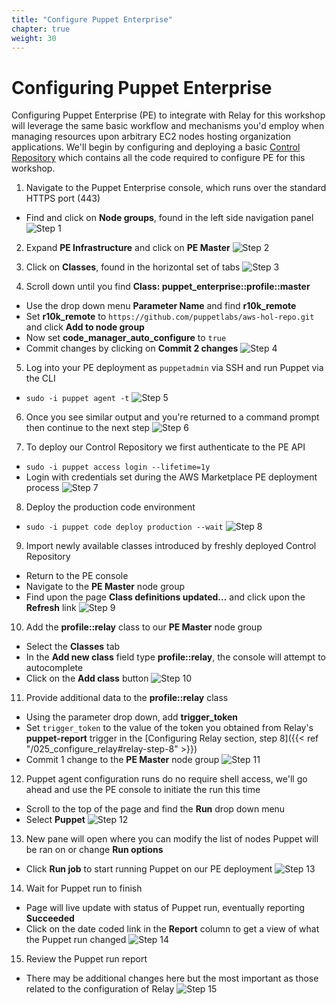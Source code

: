 ```yaml
---
title: "Configure Puppet Enterprise" 
chapter: true
weight: 30
---
```


# Configuring Puppet Enterprise

Configuring Puppet Enterprise (PE) to integrate with Relay for this workshop will leverage the same basic workflow and mechanisms you'd employ when managing resources upon arbitrary EC2 nodes hosting organization applications. We'll begin by configuring and deploying a basic [Control Repository](https://puppet.com/docs/pe/2019.8/control_repo.html) which contains all the code required to configure PE for this workshop.

1. <a name="pe-step-1"></a>Navigate to the Puppet Enterprise console, which runs over the standard HTTPS port (443)
  - Find and click on **Node groups**, found in the left side navigation panel
![Step 1](/images/30_Configure_Puppet_Enterprise/01_pe_node_groups.png)

2. <a name="pe-step-2"></a>Expand **PE Infrastructure** and click on **PE Master**
![Step 2](/images/30_Configure_Puppet_Enterprise/02_pe_node_groups_pe_master.png)

3. <a name="pe-step-3"></a>Click on **Classes**, found in the horizontal set of tabs
![Step 3](/images/30_Configure_Puppet_Enterprise/03_pe_master_classes_tab.png)

4. <a name="pe-step-4"></a>Scroll down until you find **Class: puppet_enterprise::profile::master**
  - Use the drop down menu **Parameter Name** and find **r10k_remote**
  - Set **r10k_remote** to `https://github.com/puppetlabs/aws-hol-repo.git` and click **Add to node group**
  - Now set **code_manager_auto_configure** to `true`
  - Commit changes by clicking on **Commit 2 changes**
![Step 4](/images/30_Configure_Puppet_Enterprise/04_pe_master_code_manager_config.png)

5. <a name="pe-step-5"></a>Log into your PE deployment as `puppetadmin` via SSH and run Puppet via the CLI
  - `sudo -i puppet agent -t`
![Step 5](/images/30_Configure_Puppet_Enterprise/05_pe_run_puppet_cli.png)

6. <a name="pe-step-6"></a>Once you see similar output and you're returned to a command prompt then continue to the next step
![Step 6](/images/30_Configure_Puppet_Enterprise/06_pe_run_puppet_cli_results.png)

7. <a name="pe-step-7"></a>To deploy our Control Repository we first authenticate to the PE API
  - `sudo -i puppet access login --lifetime=1y`
  - Login with credentials set during the AWS Marketplace PE deployment process
![Step 7](/images/30_Configure_Puppet_Enterprise/07_pe_get_access_token.png)

8. <a name="pe-step-8"></a>Deploy the production code environment
  - `sudo -i puppet code deploy production --wait`
![Step 8](/images/30_Configure_Puppet_Enterprise/08_pe_deploy_control_repo.png)

9. <a name="pe-step-9"></a>Import newly available classes introduced by freshly deployed Control Repository
  - Return to the PE console
  - Navigate to the **PE Master** node group
  - Find upon the page **Class definitions updated...** and click upon the **Refresh** link
![Step 9](/images/30_Configure_Puppet_Enterprise/09_pe_import_classses.png)

10. <a name="pe-step-10"></a>Add the **profile::relay** class to our **PE Master** node group
  - Select the **Classes** tab
  - In the **Add new class** field type **profile::relay**, the console will attempt to autocomplete 
  - Click on the **Add class** button
![Step 10](/images/30_Configure_Puppet_Enterprise/10_pe_add_profile_relay.png)

11. <a name="pe-step-11"></a>Provide additional data to the **profile::relay** class
  - Using the parameter drop down, add **trigger_token**
  - Set `trigger_token` to the value of the token you obtained from Relay's **puppet-report** trigger in the [Configuring Relay section, step 8]({{< ref "/025_configure_relay#relay-step-8" >}})
  - Commit 1 change to the **PE Master** node group
![Step 11](/images/30_Configure_Puppet_Enterprise/11_pe_commit_profile_relay.png)

12. <a name="pe-step-12"></a>Puppet agent configuration runs do no require shell access, we'll go ahead and use the PE console to initiate the run this time
  - Scroll to the top of the page and find the **Run** drop down menu
  - Select **Puppet**
![Step 12](/images/30_Configure_Puppet_Enterprise/12_pe_run_puppet_console.png)

13. <a name="pe-step-13"></a>New pane will open where you can modify the list of nodes Puppet will be ran on or change **Run options**
  - Click **Run job** to start running Puppet on our PE deployment
![Step 13](/images/30_Configure_Puppet_Enterprise/13_pe_run_puppet_job.png)

14. <a name="pe-step-14"></a>Wait for Puppet run to finish
  - Page will live update with status of Puppet run, eventually reporting **Succeeded**
  - Click on the date coded link in the **Report** column to get a view of what the Puppet run changed
![Step 14](/images/30_Configure_Puppet_Enterprise/14_pe_run_puppet_success.png)

 15. <a name="pe-step-15"></a>Review the Puppet run report
   - There may be additional changes here but the most important as those related to the configuration of Relay
![Step 15](/images/30_Configure_Puppet_Enterprise/15_pe_run_puppet_report.png)
